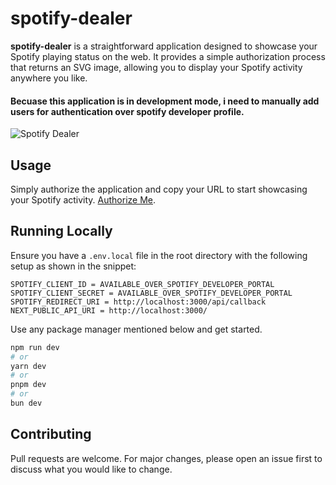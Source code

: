 # spotify-dealer

**spotify-dealer** is a straightforward application designed to showcase your Spotify playing status on the web. It provides a simple authorization process that returns an SVG image, allowing you to display your Spotify activity anywhere you like.
#### Becuase this application is in development mode, i need to manually add users for authentication over spotify developer profile.

![Spotify Dealer](https://spotify-dealer.vercel.app/api/badge/31bx3nvidhujrgdrzx3xigrgm4wu)

## Usage

Simply authorize the application and copy your URL to start showcasing your Spotify activity. [Authorize Me](https://spotify-dealer.vercel.app/ "Authorize Me").

## Running Locally

Ensure you have a `.env.local` file in the root directory with the following setup as shown in the snippet:

```
SPOTIFY_CLIENT_ID = AVAILABLE_OVER_SPOTIFY_DEVELOPER_PORTAL
SPOTIFY_CLIENT_SECRET = AVAILABLE_OVER_SPOTIFY_DEVELOPER_PORTAL
SPOTIFY_REDIRECT_URI = http://localhost:3000/api/callback
NEXT_PUBLIC_API_URI = http://localhost:3000/
```

Use any package manager mentioned below and get started.

```bash
npm run dev
# or
yarn dev
# or
pnpm dev
# or
bun dev
```

## Contributing

Pull requests are welcome. For major changes, please open an issue first
to discuss what you would like to change.
